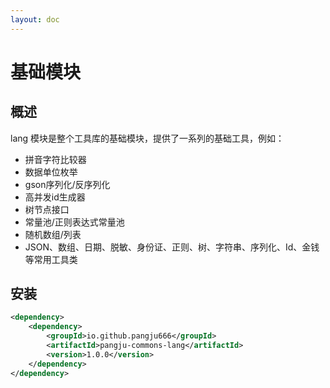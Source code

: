 ```yaml
---
layout: doc
---
```


# 基础模块

## 概述
lang 模块是整个工具库的基础模块，提供了一系列的基础工具，例如：
- 拼音字符比较器
- 数据单位枚举
- gson序列化/反序列化
- 高并发id生成器
- 树节点接口
- 常量池/正则表达式常量池
- 随机数组/列表
- JSON、数组、日期、脱敏、身份证、正则、树、字符串、序列化、Id、金钱等常用工具类

## 安装
```xml
<dependency>
    <dependency>
        <groupId>io.github.pangju666</groupId>
        <artifactId>pangju-commons-lang</artifactId>
        <version>1.0.0</version>
    </dependency>
</dependency>
```


